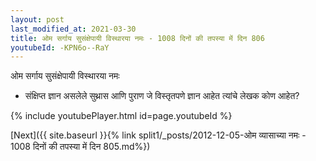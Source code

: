 ```yaml
---
layout: post
last_modified_at: 2021-03-30
title: ओम सर्गाय सुसंक्षेपायी विस्थारया नमः - 1008 दिनों की तपस्या में दिन 806
youtubeId: -KPN6o--RaY
---
```

 
 
 ओम सर्गाय सुसंक्षेपायी विस्थारया नमः  
 
 -  संक्षिप्त ज्ञान असलेले सुथ्रास आणि पुराण जे विस्तृतपणे ज्ञान आहेत त्यांचे लेखक कोण आहेत? 
 
  
 
  
 
 
 
 
 
 


{% include youtubePlayer.html id=page.youtubeId %}
 
[Next]({{ site.baseurl }}{% link  split1/_posts/2012-12-05-ओम व्यासाच्या नमः - 1008 दिनों की तपस्या में दिन 805.md%})
 
